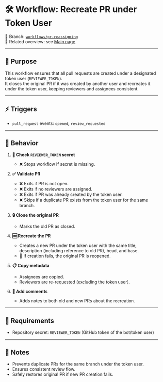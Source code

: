 # 🛠️ Workflow: Recreate PR under Token User

📂 Branch: [`workflows/pr-reassigning`](https://github.com/lywebdev/github-workflows/tree/workflows/pr-reassigning)  
📌 Related overview: see [Main page](https://github.com/lywebdev/github-workflows)

---

## 🎯 Purpose
This workflow ensures that all pull requests are created under a designated token user (`REVIEWER_TOKEN`).  
It closes the original PR if it was created by another user and recreates it under the token user, keeping reviewers and assignees consistent.

---

## ⚡ Triggers
- `pull_request` events: `opened`, `review_requested`

---

## 🔄 Behavior
1. **🔑 Check `REVIEWER_TOKEN` secret**
    - ❌ Stops workflow if secret is missing.

2. **✅ Validate PR**
    - ❌ Exits if PR is not open.
    - ❌ Exits if no reviewers are assigned.
    - ❌ Exits if PR was already created by the token user.
    - ❌ Skips if a duplicate PR exists from the token user for the same branch.

3. **🔒 Close the original PR**
    - Marks the old PR as closed.

4. **🆕 Recreate the PR**
    - Creates a new PR under the token user with the same title, description (including reference to old PR), head, and base.
    - 🔄 If creation fails, the original PR is reopened.

5. **📋 Copy metadata**
    - Assignees are copied.
    - Reviewers are re-requested (excluding the token user).

6. **💬 Add comments**
    - Adds notes to both old and new PRs about the recreation.

---

## 🔑 Requirements
- Repository secret: `REVIEWER_TOKEN` (GitHub token of the bot/token user)

---

## 📝 Notes
- Prevents duplicate PRs for the same branch under the token user.
- Ensures consistent review flow.
- Safely restores original PR if new PR creation fails.
